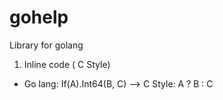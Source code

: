 # gohelp
Library for golang
1. Inline code ( C Style)

  * Go lang: If(A).Int64(B, C) --> C Style: A ? B : C

